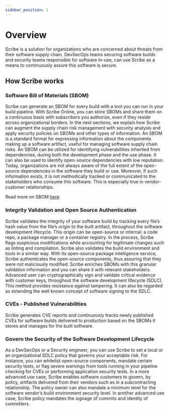 ```yaml
---
sidebar_position: 1
---
```

# Overview

Scribe is a solution for organizations who are concerned about threats from their software supply chain. 
DevSecOps teams securing software builds and security teams responsible for software in-use, can use Scribe as a means to continuously assure this software is secure.

## How Scribe works

### Software Bill of Materials (SBOM)

Scribe can generate an SBOM for every build with a tool you can run in your build pipeline. With Scribe Online, you can store SBOMs and share them on a continuous basis with subscribers you authorize, even if they reside across organizational borders.
In the next sections, we explain how Scribe can augment the supply chain risk management with security analysis and apply security policies on SBOMs and other types of information.
An SBOM is a standard format for expressing information about the components making up a software artifact, useful for managing software supply chain risks. An SBOM can be utilized for identifying vulnerabilities inherited from dependencies, during both the development phase and the use phase. It can also be used to identify open-source dependencies with low reputation. Today, organizations are not always aware of the full extent of the open-source dependencies in the software they build or use. Moreover, if such information exists, it is not methodically tracked or communicated to the stakeholders who consume this software. This is especially true in vendor-customer relationships.

Read more on SBOM <a href='https://scribesecurity.com/sbom/'>here</a>.

### Integrity Validation and Open Source Authentication

Scribe validates the integrity of your software build by tracking every file’s hash value from the file’s origin to the built artifact, throughout the software development lifecycle. This origin can be open-source or internal: a code repo, a package manager or a container registry. In the process, Scribe flags suspicious modifications while accounting for legitimate changes such as linting and compilation. Scribe also validates the build environment and tools in a similar way. With its open-source package intelligence service, Scribe authenticates the open-source components, thus assuring that they were not maliciously modified. Scribe enriches SBOMs with this granular validation information and you can share it with relevant stakeholders.
Advanced user can cryptographically sign and validate critical evidence with customer keys, throughout the software development lifecycle (SDLC). This method provides resistance against tampering. It can also be regarded as extending the well known concept of software signing to the SDLC.

### CVEs - Published Vulnerabilities

Scribe generates CVE reports and continuously tracks newly published CVEs for software builds delivered to production based on the SBOMs it stores and manages for the built software.

### Govern the Security of the Software Development Lifecycle

As a DevSecOps or a Security engineer, you can use Scribe to set a local or an organizational SDLC policy that governs your acceptable risk. For instance, you can whitelist open-source components, mandate certain security tests, or flag severe warnings from tools running in your pipeline checking for CVEs or performing application security tests. 
In a more advanced use case, Scribe enables software customers to govern, by policy, artifacts delivered from their vendors such as in a subcontracting relationship. The policy owner can also mandate a minimum level for the software vendor’s build environment security level.
In another advanced use case, Scribe policy mandates the signage of commits and identity of committers.

